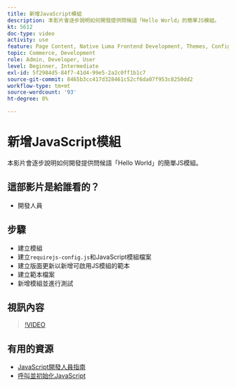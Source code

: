 ```yaml
---
title: 新增JavaScript模組
description: 本影片會逐步說明如何開發提供問候語「Hello World」的簡單JS模組。
kt: 5612
doc-type: video
activity: use
feature: Page Content, Native Luma Frontend Development, Themes, Configuration
topic: Commerce, Development
role: Admin, Developer, User
level: Beginner, Intermediate
exl-id: 5f2984d5-84f7-41d4-99e5-2a2c0ff1b1c7
source-git-commit: 8465b3cc417d328461c52cf6da07f953c8250dd2
workflow-type: tm+mt
source-wordcount: '93'
ht-degree: 0%

---
```


# 新增JavaScript模組

本影片會逐步說明如何開發提供問候語「Hello World」的簡單JS模組。

## 這部影片是給誰看的？

- 開發人員

## 步驟

- 建立模組
- 建立`requirejs-config.js`和JavaScript模組檔案
- 建立版面更新以新增可啟用JS模組的範本
- 建立範本檔案
- 新增模組並進行測試

## 視訊內容

>[!VIDEO](https://video.tv.adobe.com/v/35790?quality=12&learn=on)

## 有用的資源

- [JavaScript開發人員指南](https://developer.adobe.com/commerce/frontend-core/javascript/)
- [呼叫並初始化JavaScript](https://developer.adobe.com/commerce/frontend-core/javascript/init/)
